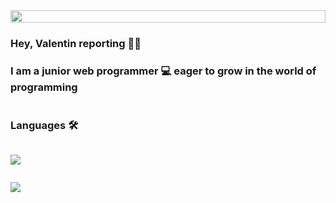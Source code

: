 <div style='display:flex;align-items:center'>
  <img src='https://user-images.githubusercontent.com/74038190/225813708-98b745f2-7d22-48cf-9150-083f1b00d6c9.gif' style=' width: 100%'/>
</div>

### Hey, Valentin reporting 👋🏽</h1>
### I am a junior web programmer  💻  eager to grow in the world of programming

<hr style='background:white'>

### Languages 🛠️

<div>
  <div style='display:flex;flex-wrap:wrap'>
      <p>
        <a href="https://skillicons.dev">
          <img src="https://skillicons.dev/icons?i=python" />
        </a>
      </p>
  </div>
  <div>
        <p>
          <a href="https://skillicons.dev">
            <img src="https://skillicons.dev/icons?i=flask" />
          </a>
        </p>
  </div>

</div>
